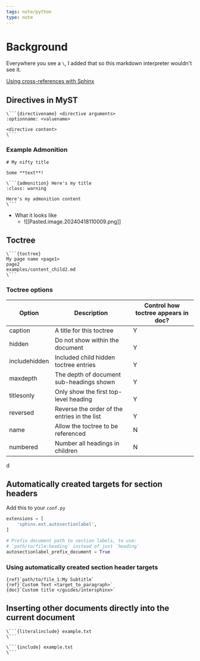 ```yaml
---
tags: note/python
type: note
---
```

# Background
Everywhere you see a `\`, I added that so this markdown interpreter wouldn't see it. 

[Using cross-references with Sphinx](https://docs.readthedocs.io/en/stable/guides/cross-referencing-with-sphinx.html)

## Directives in MyST
```mst
\```{directivename} <directive arguments>
:optionname: <valuename>

<directive content>
\```
```

### Example Admonition
```
# My nifty title

Some **text**!

\```{admonition} Here's my title
:class: warning

Here's my admonition content
\```
```
- What it looks like
	- ![[Pasted.image.20240418110009.png]]

## Toctree
```myst
\```{toctree}
My page name <page1>
page2
examples/content_child2.md
\```
```


### Toctree options
| Option        | Description                                  | Control how toctree appears in doc? |
| ------------- | -------------------------------------------- | ----------------------------------- |
| caption       | A title for this toctree                     | Y                                   |
| hidden        | Do not show within the document              | <br>Y                               |
| includehidden | Included child hidden toctree entries        | <br>Y                               |
| maxdepth      | The depth of document sub-headings shown     | <br>Y                               |
| titlesonly    | Only show the first top-level heading        | <br>Y                               |
| reversed      | Reverse the order of the entries in the list | <br>Y                               |
| name          | Allow the toctree to be referenced           | N                                   |
| numbered      | Number all headings in children              | N                                   |
d


## Automatically created targets for section headers
Add this to your `conf.py`
```python
extensions = [
    'sphinx.ext.autosectionlabel',
]

# Prefix document path to section labels, to use:
# `path/to/file:heading` instead of just `heading`
autosectionlabel_prefix_document = True
```
### Using automatically created section header targets
```
{ref}`path/to/file_1:My Subtitle`
{ref}`Custom Text <target_to_paragraph>`
{doc}`Custom title </guides/intersphinx>`
```


## Inserting other documents directly into the current document
```MyST
\```{literalinclude} example.txt
\```

\```{include} example.txt
\```
```